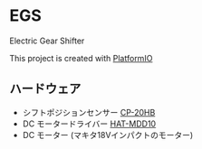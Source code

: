 # EGS

Electric Gear Shifter

This project is created with [PlatformIO](https://platformio.org/)

## ハードウェア
- シフトポジションセンサー [CP-20HB](https://www.midori.co.jp/wp/wp-content/uploads/2018/02/CP-20He.pdf)
- DC モータードライバー [HAT-MDD10](https://docs.google.com/document/d/19JLDnzU0y-9FKH4ZXm0lk4xtMJKtaKTDBT5ulGgj8UI/view)
- DC モーター (マキタ18Vインパクトのモーター)